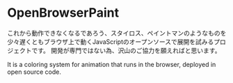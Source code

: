 # OpenBrowserPaint

これから動作できなくなるであろう、スタイロス、ペイントマンのようなものを少々遅くともブラウザ上で動くJavaScriptのオープンソースで展開を試みるプロジェクトです。
開発が専門ではない為、沢山のご協力を願えればと思います。

It is a coloring system for animation that runs in the browser, deployed in open source code.
